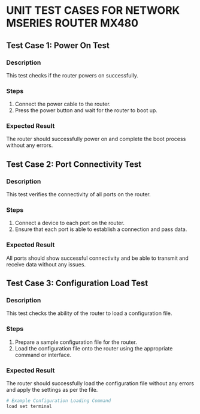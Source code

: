 

# UNIT TEST CASES FOR NETWORK MSERIES ROUTER MX480

## Test Case 1: Power On Test
### Description
This test checks if the router powers on successfully.

### Steps
1. Connect the power cable to the router.
2. Press the power button and wait for the router to boot up.

### Expected Result
The router should successfully power on and complete the boot process without any errors.

## Test Case 2: Port Connectivity Test
### Description
This test verifies the connectivity of all ports on the router.

### Steps
1. Connect a device to each port on the router.
2. Ensure that each port is able to establish a connection and pass data.

### Expected Result
All ports should show successful connectivity and be able to transmit and receive data without any issues.

## Test Case 3: Configuration Load Test
### Description
This test checks the ability of the router to load a configuration file.

### Steps
1. Prepare a sample configuration file for the router.
2. Load the configuration file onto the router using the appropriate command or interface.

### Expected Result
The router should successfully load the configuration file without any errors and apply the settings as per the file.

```bash
# Example Configuration Loading Command
load set terminal
```